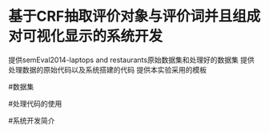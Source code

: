 # 基于CRF抽取评价对象与评价词并且组成对可视化显示的系统开发
提供semEval2014-laptops and restaurants原始数据集和处理好的数据集
提供处理数据的原始代码以及系统搭建的代码
提供本实验采用的模板

#数据集

#处理代码的使用

#系统开发简介
